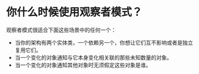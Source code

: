 # 你什么时候使用观察者模式？

观察者模式很适合下面这些场景中的任何一个：

* 当你的架构有两个实体类，一个依赖另一个，你想让它们互不影响或者是独立复用它们。
* 当一个变化的对象通知与它本身变化相关联的那些未知数量的对象。
* 当一个变化的对象通知其他对象时无须假定这些对象是谁。